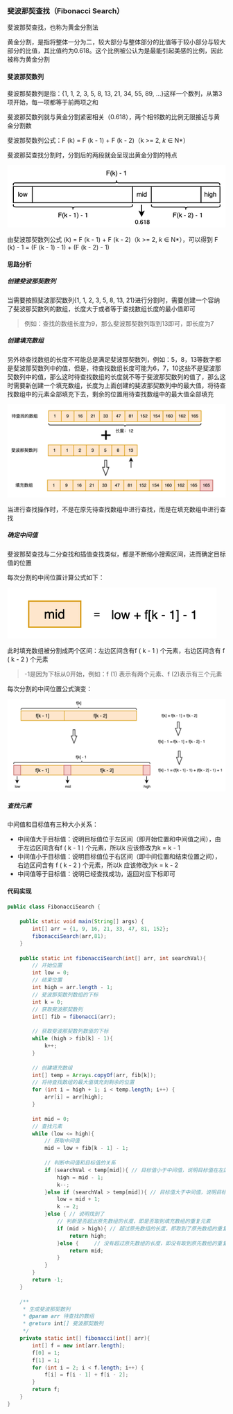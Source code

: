 ### 斐波那契查找（Fibonacci Search）

斐波那契查找，也称为黄金分割法

黄金分割，是指将整体一分为二，较大部分与整体部分的比值等于较小部分与较大部分的比值，其比值约为0.618。这个比例被公认为是最能引起美感的比例，因此被称为黄金分割



#### 斐波那契数列

斐波那契数列是指：{1, 1, 2, 3, 5, 8, 13, 21, 34, 55, 89, ...}这样一个数列，从第3项开始，每一项都等于前两项之和

斐波那契数列就与黄金分割紧密相关（0.618），两个相邻数的比例无限接近与黄金分割数

斐波那契数列公式：F (k) = F (k - 1) + F (k - 2)（k >= 2, *k* ∈ N*）

斐波那契查找分割时，分割后的两段就会呈现出黄金分割的特点

![斐波那契查找](斐波那契查找.assets/image-20221022195432542.png)

由斐波那契数列公式  (k) = F (k - 1) + F (k - 2)（k >= 2, *k* ∈ N*），可以得到 F (k) - 1 = (F (k - 1) - 1) + (F (k - 2) - 1)



#### 思路分析

##### 创建斐波那契数列

当需要按照斐波那契数列{1, 1, 2, 3, 5, 8, 13, 21}进行分割时，需要创建一个容纳了斐波那契数列的数组，长度大于或者等于查找数组长度的最小值即可

> 例如：查找的数组长度为9，那么斐波那契数列取到13即可，即长度为7



##### 创建填充数组

另外待查找数组的长度不可能总是满足斐波那契数列，例如：5，8，13等数字都是斐波那契数列中的值，但是，待查找数组长度可能为6，7，10这些不是斐波那契数列中的值，那么这时待查找数组的长度就不等于斐波那契数列的值了，那么这时需要新创建一个填充数组，长度为上面创建的斐波那契数列中的最大值，将待查找数组中的元素全部填充下去，剩余的位置用待查找数组中的最大值全部填充

![填充数组](斐波那契查找.assets/image-20221023205232213.png)

当进行查找操作时，不是在原先待查找数组中进行查找，而是在填充数组中进行查找



##### 确定中间值

斐波那契查找与二分查找和插值查找类似，都是不断缩小搜索区间，进而确定目标值的位置

每次分割的中间位置计算公式如下：

![中间值计算公式](斐波那契查找.assets/image-20221023214743123.png)

此时填充数组被分割成两个区间：左边区间含有f ( k - 1 ) 个元素，右边区间含有 f ( k - 2 ) 个元素

> -1是因为下标从0开始，例如：f (1) 表示有两个元素、f (2)表示有三个元素



每次分割的中间位置公式演变：

![中间值公式推演](斐波那契查找.assets/image-20221023225703565.png)



##### 查找元素

中间值和目标值有三种大小关系：

- 中间值大于目标值：说明目标值位于左区间（即开始位置和中间值之间），由于左边区间含有f ( k - 1 ) 个元素，所以k 应该修改为k = k - 1
- 中间值小于目标值：说明目标值位于右区间（即中间位置和结束位置之间），右边区间含有 f ( k - 2 ) 个元素，所以k 应该修改为k = k - 2
- 中间值等于目标值：说明已经查找成功，返回对应下标即可





#### 代码实现

```java
public class FibonacciSearch {

    public static void main(String[] args) {
        int[] arr = {1, 9, 16, 21, 33, 47, 81, 152};
        fibonacciSearch(arr,81);
    }

    public static int fibonacciSearch(int[] arr, int searchVal){
        // 开始位置
        int low = 0;
        // 结束位置
        int high = arr.length - 1;
        // 斐波那契数列数组的下标
        int k = 0;
        // 获取斐波那契数列
        int[] fib = fibonacci(arr);

        // 获取斐波那契数列数值的下标
        while (high > fib[k] - 1){
            k++;
        }

        // 创建填充数组
        int[] temp = Arrays.copyOf(arr, fib[k]);
        // 将待查找数组的最大值填充到剩余的位置
        for (int i = high + 1; i < temp.length; i++) {
            arr[i] = arr[high];
        }

        int mid = 0;
        // 查找元素
        while (low <= high){
            // 获取中间值
            mid = low + fib[k - 1] - 1;

            // 判断中间值和目标值的关系
            if (searchVal < temp[mid]){ // 目标值小于中间值，说明目标值在左区间
                high = mid - 1;
                k--;
            }else if (searchVal > temp[mid]){ // 目标值大于中间值，说明目标值在右区间
                low = mid + 1;
                k -= 2;
            }else { // 说明找到了
                // 判断是否超出原先数组的长度，即是否取到填充数组的重复元素
                if (mid > high){ // 超过原先数组的长度，即取到了原先数组的重复元素
                    return high;
                }else {     // 没有超过原先数组的长度，即没有取到原先数组的重复元素
                    return mid;
                }
            }
        }
        return -1;
    }

    /**
     * 生成斐波那契数列
     * @param arr 待查找的数组
     * @return int[] 斐波那契数列
     */
    private static int[] fibonacci(int[] arr){
        int[] f = new int[arr.length];
        f[0] = 1;
        f[1] = 1;
        for (int i = 2; i < f.length; i++) {
            f[i] = f[i - 1] + f[i - 2];
        }
        return f;
    }
}
```

